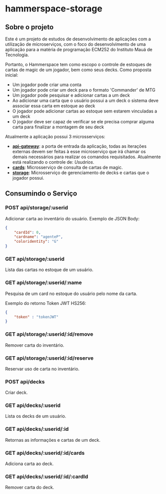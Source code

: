 # hammerspace-storage

## Sobre o projeto

Este é um projeto de estudos de desenvolvimento de aplicações com a utilização de microserviços, com o foco do desenvolvimento de uma aplicação para a matéria de programação ECM252 do Instituto Mauá de Tecnologia.

Portanto, o Hammerspace tem como escopo o controle de estoques de cartas de magic de um jogador, bem como seus decks. Como proposta inicial:

- Um jogador pode criar uma conta
- Um jogador pode criar um deck para o formato 'Commander' de MTG
- Um jogador pode pesquisar e adicionar cartas a um deck
- Ao adicionar uma carta que o usuário possui a um deck o sistema deve associar essa carta em estoque ao deck
- O jogador pode adicionar cartas ao estoque sem estarem vinculadas a um deck
- O jogador deve ser capaz de verificar se ele precisa comprar alguma carta para finalizar a montagem de seu deck

Atualmente a aplicação possui 3 microsserviços:

- **[api-gateway](https://github.com/Do-Khu/hammerspace-api)**: a porta de entrada da aplicação, todas as iterações externas devem ser feitas à esse microserviço que irá chamar os demais necessários para realizar os comandos requisitados. Atualmente está realizando o controle de: *Usuários*.
- **[cards](https://github.com/Do-Khu/hammerspace-card)**: Microsserviço de consulta de cartas de magic.
- **[storage](https://github.com/Do-Khu/hammerspace-storage)**: Microsserviço de gerenciamento de decks e cartas que o jogador possui.

## Consumindo o Serviço

### POST api/storage/:userid

Adicionar carta ao inventário do usuário.
Exemplo de JSON Body:

``` JSON
{
    "cardId": 0,
    "cardname": "agenteP",
    "coloridentity": "G"
}
```

### GET api/storage/:userid

Lista das cartas no estoque de um usuário.

### GET api/storage/:userid/:name

Pesquisa de um card no estoque do usuário pelo nome da carta.

Exemplo do retorno Token JWT HS256:

``` JSON
{
    "token" : "tokenJWT"
}
```

### GET api/storage/:userid/:id/remove

Remover carta do inventário.

### GET api/storage/:userid/:id/reserve

Reservar uso de carta no inventário.

### POST api/decks

Criar deck.

### GET api/decks/:userid

Lista os decks de um usuário.

### GET api/decks/:userid/:id

Retornas as informações e cartas de um deck.

### GET api/decks/:userid/:id/cards

Adiciona carta ao deck.

### GET api/decks/:userid/:id/:cardId

Remover carta do deck.
